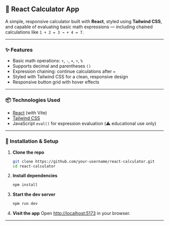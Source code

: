 ## 🫮 React Calculator App

A simple, responsive calculator built with **React**, styled using **Tailwind CSS**, and capable of evaluating basic math expressions — including chained calculations like `1 + 2 = 3 → + 4 = 7`.

---

### ✨ Features

* Basic math operations: `+`, `-`, `×`, `÷`, `%`
* Supports decimal and parentheses `()`
* Expression chaining: continue calculations after `=`
* Styled with Tailwind CSS for a clean, responsive design
* Responsive button grid with hover effects

---

### 📦 Technologies Used

* [React](https://reactjs.org/) (with Vite)
* [Tailwind CSS](https://tailwindcss.com/)
* JavaScript `eval()` for expression evaluation (⚠️ educational use only)

---

### 💠 Installation & Setup

1. **Clone the repo**

   ```bash
   git clone https://github.com/your-username/react-calculator.git
   cd react-calculator
   ```

2. **Install dependencies**

   ```bash
   npm install
   ```

3. **Start the dev server**

   ```bash
   npm run dev
   ```

4. **Visit the app**
   Open [http://localhost:5173](http://localhost:5173) in your browser.

---
